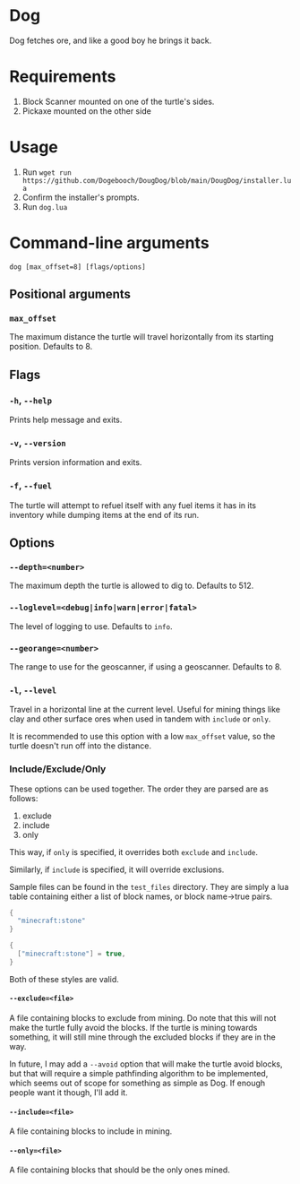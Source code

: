 # Dog
Dog fetches ore, and like a good boy he brings it back.

# Requirements
1. Block Scanner mounted on one of the turtle's sides.
2. Pickaxe mounted on the other side

# Usage
1. Run `wget run https://github.com/Dogebooch/DougDog/blob/main/DougDog/installer.lua`
2. Confirm the installer's prompts.
3. Run `dog.lua`

# Command-line arguments
```
dog [max_offset=8] [flags/options]
```
## Positional arguments

### `max_offset`
The maximum distance the turtle will travel horizontally from its starting position. Defaults to 8.

## Flags

### `-h`, `--help`
Prints help message and exits.

### `-v`, `--version`
Prints version information and exits.

### `-f`, `--fuel`
The turtle will attempt to refuel itself with any fuel items it has in its 
inventory while dumping items at the end of its run.

## Options

### `--depth=<number>`
The maximum depth the turtle is allowed to dig to. Defaults to 512.

### `--loglevel=<debug|info|warn|error|fatal>`
The level of logging to use. Defaults to `info`.

### `--georange=<number>`
The range to use for the geoscanner, if using a geoscanner. Defaults to 8.

### `-l`, `--level`
Travel in a horizontal line at the current level. Useful for mining things like
clay and other surface ores when used in tandem with `include` or `only`.

It is recommended to use this option with a low `max_offset` value, so the 
turtle doesn't run off into the distance.

### Include/Exclude/Only
These options can be used together. The order they are parsed are as follows:

1. exclude
2. include
3. only

This way, if `only` is specified, it overrides both `exclude` and `include`.

Similarly, if `include` is specified, it will override exclusions.

Sample files can be found in the `test_files` directory. They are simply a lua
table containing either a list of block names, or block name->true pairs.

```lua
{
  "minecraft:stone"
}
```
```lua
{
  ["minecraft:stone"] = true,
}
```
Both of these styles are valid.

#### `--exclude=<file>`
A file containing blocks to exclude from mining. Do note that this will not make
the turtle fully avoid the blocks. If the turtle is mining towards something,
it will still mine through the excluded blocks if they are in the way.

In future, I may add a `--avoid` option that will make the turtle avoid blocks,
but that will require a simple pathfinding algorithm to be implemented, which
seems out of scope for something as simple as Dog. If enough people want it
though, I'll add it.

#### `--include=<file>`
A file containing blocks to include in mining.

#### `--only=<file>`
A file containing blocks that should be the only ones mined.